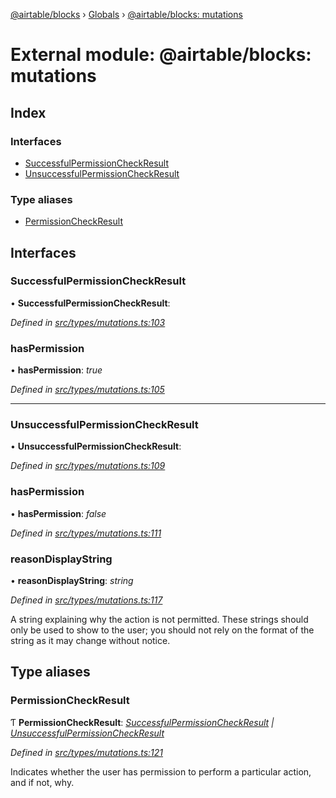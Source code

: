 [@airtable/blocks](../README.md) › [Globals](../globals.md) ›
[@airtable/blocks: mutations](_airtable_blocks__mutations.md)

# External module: @airtable/blocks: mutations

## Index

### Interfaces

-   [SuccessfulPermissionCheckResult](_airtable_blocks__mutations.md#successfulpermissioncheckresult)
-   [UnsuccessfulPermissionCheckResult](_airtable_blocks__mutations.md#unsuccessfulpermissioncheckresult)

### Type aliases

-   [PermissionCheckResult](_airtable_blocks__mutations.md#permissioncheckresult)

## Interfaces

### SuccessfulPermissionCheckResult

• **SuccessfulPermissionCheckResult**:

_Defined in
[src/types/mutations.ts:103](https://github.com/airtable/blocks/blob/@airtable/blocks@0.0.35/packages/sdk/src/types/mutations.ts#L103)_

### hasPermission

• **hasPermission**: _true_

_Defined in
[src/types/mutations.ts:105](https://github.com/airtable/blocks/blob/@airtable/blocks@0.0.35/packages/sdk/src/types/mutations.ts#L105)_

---

### UnsuccessfulPermissionCheckResult

• **UnsuccessfulPermissionCheckResult**:

_Defined in
[src/types/mutations.ts:109](https://github.com/airtable/blocks/blob/@airtable/blocks@0.0.35/packages/sdk/src/types/mutations.ts#L109)_

### hasPermission

• **hasPermission**: _false_

_Defined in
[src/types/mutations.ts:111](https://github.com/airtable/blocks/blob/@airtable/blocks@0.0.35/packages/sdk/src/types/mutations.ts#L111)_

### reasonDisplayString

• **reasonDisplayString**: _string_

_Defined in
[src/types/mutations.ts:117](https://github.com/airtable/blocks/blob/@airtable/blocks@0.0.35/packages/sdk/src/types/mutations.ts#L117)_

A string explaining why the action is not permitted. These strings should only be used to show to
the user; you should not rely on the format of the string as it may change without notice.

## Type aliases

### PermissionCheckResult

Ƭ **PermissionCheckResult**:
_[SuccessfulPermissionCheckResult](_airtable_blocks__mutations.md#successfulpermissioncheckresult) |
[UnsuccessfulPermissionCheckResult](_airtable_blocks__mutations.md#unsuccessfulpermissioncheckresult)_

_Defined in
[src/types/mutations.ts:121](https://github.com/airtable/blocks/blob/@airtable/blocks@0.0.35/packages/sdk/src/types/mutations.ts#L121)_

Indicates whether the user has permission to perform a particular action, and if not, why.
